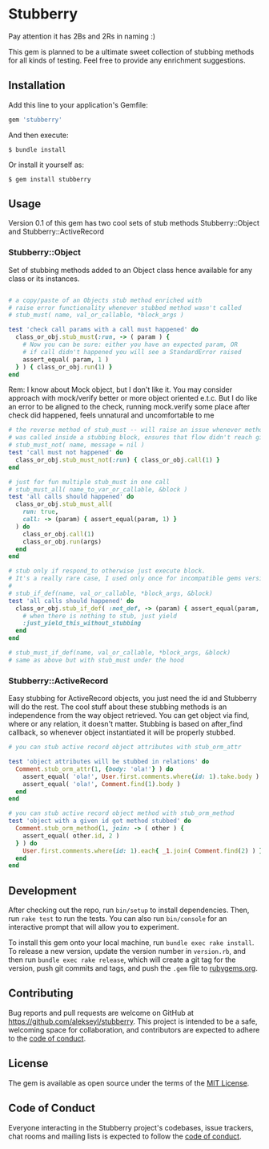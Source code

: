 # Stubberry
Pay attention it has 2Bs and 2Rs in naming :)

This gem is planned to be a ultimate sweet collection of stubbing methods for all kinds of testing.
Feel free to provide any enrichment suggestions.

## Installation

Add this line to your application's Gemfile:

```ruby
gem 'stubberry'
```

And then execute:

    $ bundle install

Or install it yourself as:

    $ gem install stubberry

## Usage

Version 0.1 of this gem has two cool sets of stub methods Stubberry::Object and Stubberry::ActiveRecord


### Stubberry::Object

Set of stubbing methods added to an Object class hence available for any class or its instances. 

```ruby

# a copy/paste of an Objects stub method enriched with
# raise error functionality whenever stubbed method wasn't called
# stub_must( name, val_or_callable, *block_args )

test 'check call params with a call must happened' do 
  class_or_obj.stub_must(:run, -> ( param ) {
    # Now you can be sure: either you have an expected param, OR 
    # if call didn't happened you will see a StandardError raised 
    assert_equal( param, 1 )
  } ) { class_or_obj.run(1) }
end

```

Rem: I know about Mock object, but I don't like it. You may consider approach with mock/verify better or more object oriented e.t.c. 
But I do like an error to be aligned to the check, running mock.verify some place after check did happened, feels unnatural and uncomfortable to me

```ruby
# the reverse method of stub_must -- will raise an issue whenever method
# was called inside a stubbing block, ensures that flow didn't reach given method 
# stub_must_not( name, message = nil ) 
test 'call must not happened' do
  class_or_obj.stub_must_not(:run) { class_or_obj.call(1) }
end

# just for fun multiple stub_must in one call 
# stub_must_all( name_to_var_or_callable, &block )
test 'all calls should happened' do
  class_or_obj.stub_must_all(
    run: true,
    call: -> (param) { assert_equal(param, 1) }
  ) do 
    class_or_obj.call(1)
    class_or_obj.run(args)
  end
end

# stub only if respond_to otherwise just execute block. 
# It's a really rare case, I used only once for incompatible gems versions test 
# 
# stub_if_def(name, val_or_callable, *block_args, &block)
test 'all calls should happened' do
  class_or_obj.stub_if_def( :not_def, -> (param) { assert_equal(param, :param) } ) do
    # when there is nothing to stub, just yield
    :just_yield_this_without_stubbing
  end
end

# stub_must_if_def(name, val_or_callable, *block_args, &block)
# same as above but with stub_must under the hood
```

### Stubberry::ActiveRecord

Easy stubbing for ActiveRecord objects, you just need the id and Stubberry will do the rest.
The cool stuff about these stubbing methods is an independence from the way object retrieved. 
You can get object via find, where or any relation, it doesn't matter.
Stubbing is based on after_find callback, so whenever object instantiated 
it will be properly stubbed.

```ruby
# you can stub active record object attributes with stub_orm_attr

test 'object attributes will be stubbed in relations' do 
  Comment.stub_orm_attr(1, {body: 'ola!'} ) do 
    assert_equal( 'ola!', User.first.comments.where(id: 1).take.body )
    assert_equal( 'ola!', Comment.find(1).body )
  end
end

# you can stub active record object method with stub_orm_method
test 'object with a given id got method stubbed' do
  Comment.stub_orm_method(1, join: -> ( other ) {
    assert_equal( other.id, 2 )
  } ) do
    User.first.comments.where(id: 1).each{ _1.join( Comment.find(2) ) }
  end
end
```


## Development

After checking out the repo, run `bin/setup` to install dependencies. Then, run `rake test` to run the tests. You can also run `bin/console` for an interactive prompt that will allow you to experiment.

To install this gem onto your local machine, run `bundle exec rake install`. To release a new version, update the version number in `version.rb`, and then run `bundle exec rake release`, which will create a git tag for the version, push git commits and tags, and push the `.gem` file to [rubygems.org](https://rubygems.org).

## Contributing

Bug reports and pull requests are welcome on GitHub at https://github.com/alekseyl/stubberry. This project is intended to be a safe, welcoming space for collaboration, and contributors are expected to adhere to the [code of conduct](https://github.com/[USERNAME]/stubberry/blob/master/CODE_OF_CONDUCT.md).


## License

The gem is available as open source under the terms of the [MIT License](https://opensource.org/licenses/MIT).

## Code of Conduct

Everyone interacting in the Stubberry project's codebases, issue trackers, chat rooms and mailing lists is expected to follow the [code of conduct](https://github.com/[USERNAME]/stubberry/blob/master/CODE_OF_CONDUCT.md).
